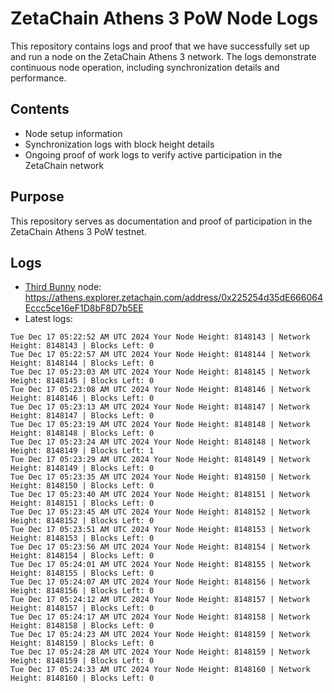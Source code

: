 # ZetaChain Athens 3 PoW Node Logs
This repository contains logs and proof that we have successfully set up and run a node on the ZetaChain Athens 3 network. The logs demonstrate continuous node operation, including synchronization details and performance.

## Contents
- Node setup information
- Synchronization logs with block height details
- Ongoing proof of work logs to verify active participation in the ZetaChain network

## Purpose
This repository serves as documentation and proof of participation in the ZetaChain Athens 3 PoW testnet.

## Logs

- [Third Bunny](https://thirdbunny.xyz/) node: https://athens.explorer.zetachain.com/address/0x225254d35dE666064Eccc5ce16eF1D8bF8D7b5EE
- Latest logs:
```
Tue Dec 17 05:22:52 AM UTC 2024 Your Node Height: 8148143 | Network Height: 8148143 | Blocks Left: 0
Tue Dec 17 05:22:57 AM UTC 2024 Your Node Height: 8148144 | Network Height: 8148144 | Blocks Left: 0
Tue Dec 17 05:23:03 AM UTC 2024 Your Node Height: 8148145 | Network Height: 8148145 | Blocks Left: 0
Tue Dec 17 05:23:08 AM UTC 2024 Your Node Height: 8148146 | Network Height: 8148146 | Blocks Left: 0
Tue Dec 17 05:23:13 AM UTC 2024 Your Node Height: 8148147 | Network Height: 8148147 | Blocks Left: 0
Tue Dec 17 05:23:19 AM UTC 2024 Your Node Height: 8148148 | Network Height: 8148148 | Blocks Left: 0
Tue Dec 17 05:23:24 AM UTC 2024 Your Node Height: 8148148 | Network Height: 8148149 | Blocks Left: 1
Tue Dec 17 05:23:29 AM UTC 2024 Your Node Height: 8148149 | Network Height: 8148149 | Blocks Left: 0
Tue Dec 17 05:23:35 AM UTC 2024 Your Node Height: 8148150 | Network Height: 8148150 | Blocks Left: 0
Tue Dec 17 05:23:40 AM UTC 2024 Your Node Height: 8148151 | Network Height: 8148151 | Blocks Left: 0
Tue Dec 17 05:23:45 AM UTC 2024 Your Node Height: 8148152 | Network Height: 8148152 | Blocks Left: 0
Tue Dec 17 05:23:51 AM UTC 2024 Your Node Height: 8148153 | Network Height: 8148153 | Blocks Left: 0
Tue Dec 17 05:23:56 AM UTC 2024 Your Node Height: 8148154 | Network Height: 8148154 | Blocks Left: 0
Tue Dec 17 05:24:01 AM UTC 2024 Your Node Height: 8148155 | Network Height: 8148155 | Blocks Left: 0
Tue Dec 17 05:24:07 AM UTC 2024 Your Node Height: 8148156 | Network Height: 8148156 | Blocks Left: 0
Tue Dec 17 05:24:12 AM UTC 2024 Your Node Height: 8148157 | Network Height: 8148157 | Blocks Left: 0
Tue Dec 17 05:24:17 AM UTC 2024 Your Node Height: 8148158 | Network Height: 8148158 | Blocks Left: 0
Tue Dec 17 05:24:23 AM UTC 2024 Your Node Height: 8148159 | Network Height: 8148159 | Blocks Left: 0
Tue Dec 17 05:24:28 AM UTC 2024 Your Node Height: 8148159 | Network Height: 8148159 | Blocks Left: 0
Tue Dec 17 05:24:33 AM UTC 2024 Your Node Height: 8148160 | Network Height: 8148160 | Blocks Left: 0
```
